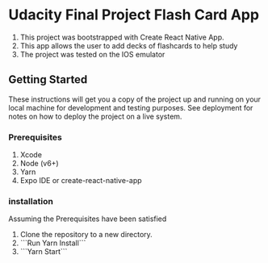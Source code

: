 <h1>Udacity Final Project Flash Card App</h1>
<ol>
<li>This project was bootstrapped with Create React Native App.</li>
<li>This app allows the user to add decks of flashcards to help study</li>
<li>The project was tested on the IOS emulator</li>
</ol>
</hr>
<h2>Getting Started</h2>
<p>These instructions will get you a copy of the project up and running on your local machine for development and testing purposes. See deployment for notes on how to deploy the project on a live system.</p>
</hr>

<h3>Prerequisites</h3>
<ol>
<li>Xcode</li>
<li>Node (v6+)</li>
<li>Yarn</li>
<li>Expo IDE or create-react-native-app</li>
</ol>
</hr>

<h3>installation</h3>
 <p>Assuming the Prerequisites have been satisfied </p>
 <ol>
  <li>Clone the repository to a new directory.</li>
  <li>```Run Yarn Install```</li>
  <li>```Yarn Start```</li>
  </ol>
